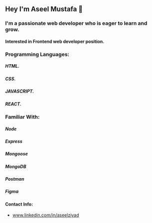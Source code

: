 
## Hey I'm Aseel Mustafa 👋

### I'm a passionate web developer who is eager to learn and grow.
#### Interested in Frontend web developer position.


### Programming Languages:
##### HTML.
##### CSS.
##### JAVASCRIPT.
##### REACT.

### Familiar With:
##### Node
##### Express
##### Mongoose
##### MongoDB
##### Postman
##### Figma


#### Contact Info:
- www.linkedin.com/in/aseelziyad
